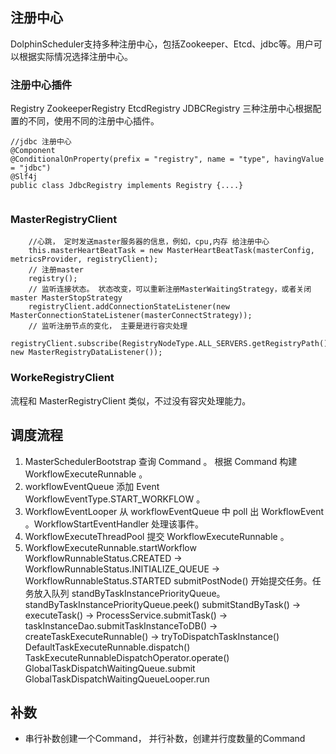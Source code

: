 ## 注册中心

DolphinScheduler支持多种注册中心，包括Zookeeper、Etcd、jdbc等。用户可以根据实际情况选择注册中心。

### 注册中心插件

Registry 
    ZookeeperRegistry
    EtcdRegistry
    JDBCRegistry
三种注册中心根据配置的不同，使用不同的注册中心插件。

```
//jdbc 注册中心
@Component
@ConditionalOnProperty(prefix = "registry", name = "type", havingValue = "jdbc")
@Slf4j
public class JdbcRegistry implements Registry {....}


```

### MasterRegistryClient

```
    //心跳， 定时发送master服务器的信息，例如，cpu,内存 给注册中心
    this.masterHeartBeatTask = new MasterHeartBeatTask(masterConfig, metricsProvider, registryClient);
    // 注册master 
    registry();
    // 监听连接状态。 状态改变，可以重新注册MasterWaitingStrategy，或者关闭master MasterStopStrategy
    registryClient.addConnectionStateListener(new MasterConnectionStateListener(masterConnectStrategy));
    // 监听注册节点的变化， 主要是进行容灾处理
    registryClient.subscribe(RegistryNodeType.ALL_SERVERS.getRegistryPath(), new MasterRegistryDataListener());
```

### WorkeRegistryClient
流程和 MasterRegistryClient 类似，不过没有容灾处理能力。


## 调度流程

1. MasterSchedulerBootstrap 查询 Command 。 根据 Command 构建 WorkflowExecuteRunnable 。
2. workflowEventQueue 添加 Event WorkflowEventType.START_WORKFLOW 。
3. WorkflowEventLooper  从 workflowEventQueue 中 poll 出 WorkflowEvent 。WorkflowStartEventHandler 处理该事件。
4. WorkflowExecuteThreadPool 提交 WorkflowExecuteRunnable 。
5. WorkflowExecuteRunnable.startWorkflow 
    WorkflowRunnableStatus.CREATED -> WorkflowRunnableStatus.INITIALIZE_QUEUE -> WorkflowRunnableStatus.STARTED 
    submitPostNode() 开始提交任务。任务放入队列 standByTaskInstancePriorityQueue。 
    standByTaskInstancePriorityQueue.peek() 
    submitStandByTask() 
    -> executeTask()
        -> ProcessService.submitTask()
            -> taskInstanceDao.submitTaskInstanceToDB()
        -> createTaskExecuteRunnable()
        -> tryToDispatchTaskInstance()
            DefaultTaskExecuteRunnable.dispatch()
                TaskExecuteRunnableDispatchOperator.operate()
                    GlobalTaskDispatchWaitingQueue.submit
    GlobalTaskDispatchWaitingQueueLooper.run        




## 补数
* 串行补数创建一个Command， 并行补数，创建并行度数量的Command




